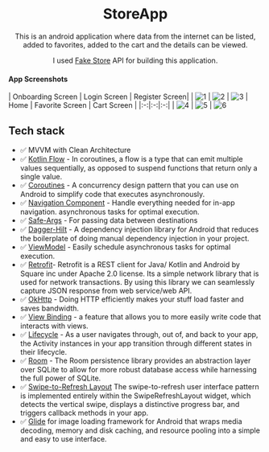 <h1 align="center">StoreApp</h1>

<p align="center">  
This is an android application where data from the internet can be listed, added to favorites, added to the cart and the details can be viewed.
<br/>
<p align="center">I used <a href="https://fakestoreapi.com/">Fake Store</a> API for building this application.</p>
</p>

#### App Screenshots

| Onboarding Screen | Login Screen | Register Screen|
| ![1](https://github.com/DoganDmrbs/Kotlin-Bootcamp-Final-Project/blob/main/StoreApp/screenshots/Login.png) | ![2](https://github.com/DoganDmrbs/Kotlin-Bootcamp-Final-Project/blob/main/StoreApp/screenshots/Login.png) | ![3](https://github.com/DoganDmrbs/Kotlin-Bootcamp-Final-Project/blob/main/StoreApp/screenshots/Register.png)
| Home | Favorite Screen | Cart Screen |
|:-:|:-:|:-:|
| ![4](https://github.com/DoganDmrbs/Kotlin-Bootcamp-Final-Project/blob/main/StoreApp/screenshots/HomePage.png) | ![5](https://github.com/DoganDmrbs/Kotlin-Bootcamp-Final-Project/blob/main/StoreApp/screenshots/FavoriteScreen.png) | ![6](https://github.com/DoganDmrbs/Kotlin-Bootcamp-Final-Project/blob/main/StoreApp/screenshots/CartScreen.png)


## Tech stack
* ✅ MVVM with Clean Architecture
* ✅ [Kotlin Flow][31] - In coroutines, a flow is a type that can emit multiple values sequentially, as opposed to suspend functions that return only a single value.
* ✅ [Coroutines][51] - A concurrency design pattern that you can use on Android to simplify code that executes asynchronously.
* ✅ [Navigation Component][24] - Handle everything needed for in-app navigation. asynchronous tasks for optimal execution.
* ✅ [Safe-Args][25] - For passing data between destinations
* ✅ [Dagger-Hilt][93] - A dependency injection library for Android that reduces the boilerplate of doing manual dependency injection in your project.
* ✅ [ViewModel][17] - Easily schedule asynchronous tasks for optimal execution.
* ✅ [Retrofit][90]- Retrofit is a REST client for Java/ Kotlin and Android by Square inc under Apache 2.0 license. Its a simple network library that is used for network transactions. By using this library we can seamlessly capture JSON response from web service/web API.
* ✅ [OkHttp][23] - Doing HTTP efficiently makes your stuff load faster and saves bandwidth.
* ✅ [View Binding][11] - a feature that allows you to more easily write code that interacts with views.
* ✅ [Lifecycle][22] - As a user navigates through, out of, and back to your app, the Activity instances in your app transition through different states in their lifecycle.
* ✅ [Room][53] - The Room persistence library provides an abstraction layer over SQLite to allow for more robust database access while harnessing the full power of SQLite.
* ✅ [Swipe-to-Refresh Layout][56] The swipe-to-refresh user interface pattern is implemented entirely within the SwipeRefreshLayout widget, which detects the vertical swipe, displays a distinctive progress bar, and triggers callback methods in your app.
* ✅ [Glide][94] for image loading framework for Android that wraps media decoding, memory and disk caching, and resource pooling into a simple and easy to use interface.

[11]: https://developer.android.com/topic/libraries/view-binding
[53]: https://developer.android.com/jetpack/androidx/releases/room
[93]: https://developer.android.com/jetpack/compose/libraries#hilt
[51]: https://developer.android.com/kotlin/coroutines
[90]: https://square.github.io/retrofit/
[31]: https://developer.android.com/kotlin/flow
[22]: https://developer.android.com/guide/components/activities/activity-lifecycle
[17]: https://developer.android.com/jetpack/compose/state#viewmodel-state
[23]: https://square.github.io/okhttp/
[24]: https://developer.android.com/guide/navigation/navigation-getting-started
[25]: https://developer.android.com/guide/navigation/navigation-pass-data
[56]: https://developer.android.com/training/swipe/add-swipe-interface
[94]: https://github.com/bumptech/glide

